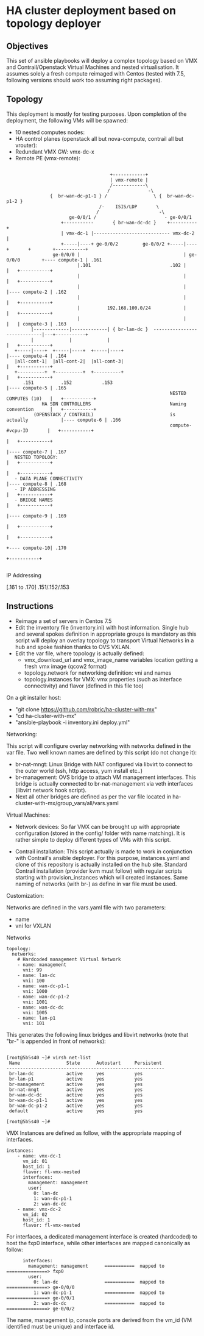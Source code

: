 # HA cluster deployment based on topology deployer 

## Objectives

This set of ansible  playbooks will deploy a complex topology based on VMX and Contrail/Openstack Virtual Machines and nested virtualisation. It assumes solely a fresh compute reimaged with Centos (tested with 7.5, following versions should work too assuming right packages). 

## Topology

This deployment is mostly for testing purposes. Upon completion of the deployment, the following VMs will be spawned:
 - 10 nested computes nodes: 
 - HA control planes (openstack all but nova-compute, contrail all but vrouter):
 - Redundant VMX GW: vmx-dc-x
 - Remote PE (vmx-remote): 

```
                                                                                                                                             
                                      +------------+                                                                                         
                                      | vmx-remote |                                                                                         
                                      /------------\                                                                                         
                                     /              -\                                                                                       
                {  br-wan-dc-p1-1 } /                 \ {  br-wan-dc-p1-2 }                                                                  
                                  /-    ISIS/LDP       \                                                                                     
                                 /                      -\                                                                                   
                       ge-0/0/1 /                         - ge-0/0/1                                                                         
                    +-----------       { br-wan-dc-dc }    +----------+                                                                      
                    | vmx-dc-1 |---------------------------- vmx-dc-2 |                                                                      
                    +-----|----+ ge-0/0/2         ge-0/0/2 +-----|----+       +        +-----------+                                         
                 ge-0/0/0 |                                      | ge-0/0/0        +---- compute-1 | .161                                    
                          |.101                             .102 |                 |   +-----------+                                         
                          |                                      |                 |   +-----------+                                         
                          |                                      |                 |---- compute-2 | .162                                    
                          |                                      |                 |   +-----------+                                         
                          |          192.168.100.0/24            |                 |   +-----------+                                         
                          |                                      |                 |   | compute-3 | .163                                    
         |-------------|-------------| { br-lan-dc }  -----------------------------|---+-----------+                                         
         |             |             |                                             |   +-----------+                                         
   +-----|----+  +-----|----+  +-----|----+                                        |---- compute-4 | .164                                    
   |all-cont-1|  |all-cont-2|  |all-cont-3|                                        |   +-----------+                                         
   +----------+  +----------+  +----------+                                        |   +-----------+                                         
      .151          .152           .153                                            |---- compute-5 | .165                                    
                                                            NESTED COMPUTES (10)   |   +-----------+                                         
             HA SDN CONTROLLERS                             Naming convention      |   +-----------+                                         
          (OPENSTACK / CONTRAIL)                            is actually            |---- compute-6 | .166                                    
                                                            compute-#vcpu-ID       |   +-----------+                                         
                                                                                   |   +-----------+                                         
                                                                                   |---- compute-7 | .167                                    
   NESTED TOPOLOGY:                                                                |   +-----------+                                         
                                                                                   |   +-----------+                                         
   - DATA PLANE CONNECTIVITY                                                       |---- compute-8 | .168                                    
   - IP ADDRESSING                                                                 |   +-----------+                                         
   - BRIDGE NAMES                                                                  |   +-----------+                                         
                                                                                   |---- compute-9 | .169                                    
                                                                                   |   +-----------+                                         
                                                                                   |   +-----------+                                         
                                                                                   +---- compute-10| .170                                    
                                                                                       +-----------+                                         
                                                                                                          
```

IP Addressing

[.161 to .170]
 .151/.152/.153
 
## Instructions

 - Reimage a set of servers in Centos 7.5
 - Edit the inventory file (inventory.ini) with host information. Single hub and several spokes definition in appropriate groups is mandatory as this script will deploy an overlay topology to transport Virtual Networks in a hub and spoke fashion thanks to OVS VXLAN.
 - Edit the var file, where topology is actually defined: 
   * vmx_download_url and vmx_image_name variables location getting a fresh vmx image (qcow2 format)
   * topology.network for networking definition: vni and names
   * topology.instances for VMX: vmx properties (such as interface connectivity) and flavor (defined in this file too)
   
 On a git installer host: 
 - "git clone https://github.com/robric/ha-cluster-with-mx"
 - "cd ha-cluster-with-mx"
 - "ansible-playbook -i inventory.ini deploy.yml" 
 
 Networking: 
 
 This script will configure overlay networking with networks defined in the var file.
 Two well known names are defined by this script (do not change it):
  - br-nat-mngt: Linux Bridge with NAT configured via libvirt to connect to the outer world (ssh, http access, yum install etc..)
  - br-management: OVS bridge to attach VM management interfaces. This bridge is actually connected to br-nat-management via veth interfaces (libvirt network hook script).
  - Next all other bridges are defined as per the var file located in ha-cluster-with-mx/group_vars/all/vars.yaml

Virtual Machines:

- Network devices:
  So far VMX can be brought up with appropriate configuration (stored in the config/ folder with name matching). It is rather simple to deploy different types of VMs with this script.

- Contrail installation:
  This script actually is made to work in conjunction with Contrail's ansible deployer. For this purpose, instances.yaml and clone of this repository is actually installed on the hub site. Standard Contrail installation (provider kvm must follow) with regular scripts starting with provision_instances which will created instances. Same naming of networks (with br-) as define in var file must be used. 

Customization: 

Networks are defined in the vars.yaml file with two parameters: 
 - name 
 - vni for VXLAN 

Networks 

```
topology:
  networks:
    # Hardcoded management Virtual Network
    - name: management  
      vni: 99
    - name: lan-dc
      vni: 100
    - name: wan-dc-p1-1
      vni: 1000
    - name: wan-dc-p1-2
      vni: 1001
    - name: wan-dc-dc
      vni: 1005
    - name: lan-p1
      vni: 101
```

This generates the following linux bridges and libvirt networks (note that "br-" is appended in front of networks):

```

[root@5b5s40 ~]# virsh net-list 
 Name                 State      Autostart     Persistent
----------------------------------------------------------
 br-lan-dc            active     yes           yes
 br-lan-p1            active     yes           yes
 br-management        active     yes           yes
 br-nat-mngt          active     yes           yes
 br-wan-dc-dc         active     yes           yes
 br-wan-dc-p1-1       active     yes           yes
 br-wan-dc-p1-2       active     yes           yes
 default              active     yes           yes

[root@5b5s40 ~]# 

 ```
 
VMX Instances are defined as follow, with the appropriate mapping of interfaces.

```
instances:
    - name: vmx-dc-1
      vm_id: 01
      host_id: 1
      flavor: fl-vmx-nested
      interfaces:
        management: management
        user:  
          0: lan-dc
          1: wan-dc-p1-1
          2: wan-dc-dc
    - name: vmx-dc-2
      vm_id: 02
      host_id: 1
      flavor: fl-vmx-nested
```

For interfaces, a dedicated management interface is created (hardcoded) to host the fxp0 interface, while other interfaces are mapped canonically as follow: 

```
      interfaces:
        management: management      ===========  mapped to ===============> fxp0
        user:  
          0: lan-dc                 ===========  mapped to ===============> ge-0/0/0
          1: wan-dc-p1-1            ===========  mapped to ===============> ge-0/0/1
          2: wan-dc-dc              ===========  mapped to ===============> ge-0/0/2
```



The name, management ip, console ports  are derived from the vm_id (VM identified must be unique) and interface id.

